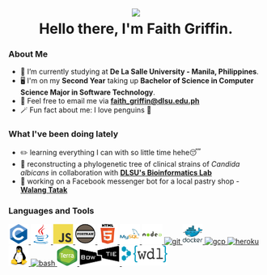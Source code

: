 <h1 align="center"><img src="https://c.tenor.com/TdXGUNE47FgAAAAi/mandalorian-baby-yoda.gif" width="300px">
<br>Hello there, I'm Faith Griffin.</h1>
 
### About Me
- 📗 I’m currently studying at **De La Salle University - Manila, Philippines**. 
- 🖥️ I'm on my **Second Year** taking up **Bachelor of Science in Computer Science Major in Software Technology**.
- 📧 Feel free to email me via **faith_griffin@dlsu.edu.ph**
- 🪄 Fun fact about me: I love penguins 🐧

### What I've been doing lately
- ✏️ learning everything I can with so little time hehe😴
- 🧬 reconstructing a phylogenetic tree of clinical strains of _Candida albicans_ in collaboration with **[DLSU's Bioinformatics Lab](https://bioinfodlsu.com/)**
- 📨 working on a Facebook messenger bot for a local pastry shop - **[Walang Tatak](https://www.facebook.com/WalangTatak)**

### Languages and Tools
<p align="left"> 
 <a href="https://www.cprogramming.com/" target="_blank" rel="noreferrer"> <img src="https://raw.githubusercontent.com/devicons/devicon/master/icons/c/c-original.svg" alt="c" width="40" height="40"/> </a>
<a href="https://www.java.com" target="_blank" rel="noreferrer"> <img src="https://raw.githubusercontent.com/devicons/devicon/master/icons/java/java-original.svg" alt="java" width="40" height="40"/> </a>
<a href="https://developer.mozilla.org/en-US/docs/Web/JavaScript" target="_blank" rel="noreferrer"> <img src="https://raw.githubusercontent.com/devicons/devicon/master/icons/javascript/javascript-original.svg" alt="javascript" width="40" height="40"/> </a> 
<a href="https://fortran-lang.org/" target="_blank" rel="noreferrer"> <img src="Pictures/Fortran.png" alt="fortran" width="40" height="40"/> </a> 
<a href="https://www.w3.org/html/" target="_blank" rel="noreferrer"> <img src="https://raw.githubusercontent.com/devicons/devicon/master/icons/html5/html5-original-wordmark.svg" alt="html5" width="40" height="40"/> </a>
<a href="https://www.mysql.com/" target="_blank" rel="noreferrer"> <img src="https://raw.githubusercontent.com/devicons/devicon/master/icons/mysql/mysql-original-wordmark.svg" alt="mysql" width="40" height="40"/> </a> 
<a href="https://nodejs.org" target="_blank" rel="noreferrer"> <img src="https://raw.githubusercontent.com/devicons/devicon/master/icons/nodejs/nodejs-original-wordmark.svg" alt="nodejs" width="40" height="40"/> </a> 
<a href="https://git-scm.com/" target="_blank" rel="noreferrer"> <img src="https://www.vectorlogo.zone/logos/git-scm/git-scm-icon.svg" alt="git" width="40" height="40"/> </a> 
<a href="https://www.docker.com/" target="_blank" rel="noreferrer"> <img src="https://raw.githubusercontent.com/devicons/devicon/master/icons/docker/docker-original-wordmark.svg" alt="docker" width="40" height="40"/> </a>
<a href="https://cloud.google.com" target="_blank" rel="noreferrer"> <img src="https://www.vectorlogo.zone/logos/google_cloud/google_cloud-icon.svg" alt="gcp" width="40" height="40"/> </a>
<a href="https://heroku.com" target="_blank" rel="noreferrer"> <img src="https://www.vectorlogo.zone/logos/heroku/heroku-icon.svg" alt="heroku" width="40" height="40"/> </a> 
<a href="https://www.linux.org/" target="_blank" rel="noreferrer"> <img src="https://raw.githubusercontent.com/devicons/devicon/master/icons/linux/linux-original.svg" alt="linux" width="40" height="40"/> </a> 
<a href="https://www.gnu.org/software/bash/" target="_blank" rel="noreferrer"> <img src="https://www.vectorlogo.zone/logos/gnu_bash/gnu_bash-icon.svg" alt="bash" width="40" height="40"/> </a>
<a href="https://terra.bio/" target="_blank" rel="noreferrer"> <img src="Pictures/TerraBio.png" alt="terrabio" width="40" height="40"/> </a> 
<a href="http://bowtie-bio.sourceforge.net/index.shtml" target="_blank" rel="noreferrer"> <img src="Pictures/BowTie.png" alt="bowtie" width="80" height="40"/> </a>
<a href="https://openwdl.org/#" target="_blank" rel="noreferrer"> <img src="Pictures/WDL.png" alt="wdl" width="90" height="40"/> </a>
</p>
